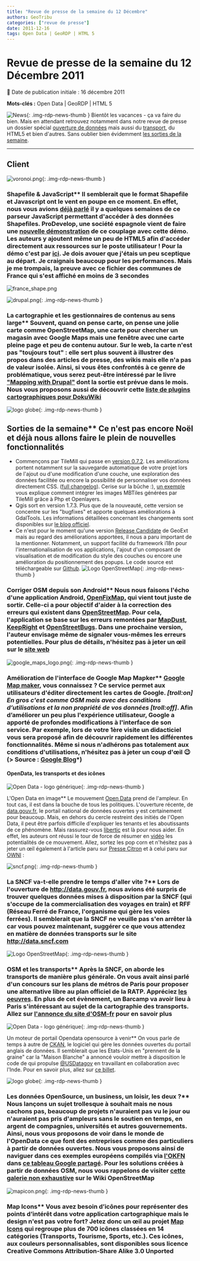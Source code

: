 ```yaml
---
title: "Revue de presse de la semaine du 12 Décembre"
authors: GeoTribu
categories: ["revue de presse"]
date: 2011-12-16
tags: Open Data | GeoRDP | HTML 5
---
```


# Revue de presse de la semaine du 12 Décembre 2011

:calendar: Date de publication initiale : 16 décembre 2011

**Mots-clés :** Open Data | GeoRDP | HTML 5

![News](https://cdn.geotribu.fr/img/internal/icons-rdp-news/news.png "Icône news générique"){: .img-rdp-news-thumb }
 Bientôt les vacances - ça va faire du bien. Mais en attendant retrouvez notamment dans notre revue de presse un dossier spécial [ouverture de données](#news21) mais aussi du [transport](#news22), du HTML5 et bien d'autres. Sans oublier bien évidemment [les sorties de la semaine](#news13).

----

## Client

 ![voronoi.png](https://cdn.geotribu.fr/img/logos-icones/divers/voronoi.png){: .img-rdp-news-thumb }

### Shapefile & JavaScript** Il semblerait que le format Shapefile et Javascript ont le vent en poupe en ce moment. En effet, nous vous avions [déjà parlé](http://www.geotribu.net/node/447) il y a quelques semaines de ce parseur JavaScript permettant d'accéder à des données Shapefiles. ProDevelop, une société espagnole vient de faire une [nouvelle démonstration](http://www.prodevelop.es/es/blog/11/12/11/rendering-local-shapefiles-html5) de ce couplage avec cette démo. Les auteurs y ajoutent même un peu de HTML5 afin d'accéder directement aux ressources sur le poste utilisateur ! Pour la démo c'est par [ici](http://www.prodevelop.es/files/fm/public/downloads/jldominguez/shp.html). Je dois avouer que j'étais un peu sceptique au départ. Je craignais beaucoup pour les performances. Mais je me trompais, la preuve avec ce fichier des communes de France qui s'est affiché en moins de 3 secondes

 ![france_shape.png](http://www.geotribu.net/sites/default/files/Tuto/img/Blog/divers/france_shape.png)

 ![drupal.png](https://cdn.geotribu.fr/img/logos-icones/logiciels_librairies/drupal.png){: .img-rdp-news-thumb }

### La cartographie et les gestionnaires de contenus au sens large** Souvent, quand on pense carte, on pense une jolie carte comme OpenStreetMap, une carte pour chercher un magasin avec Google Maps mais une fenêtre avec une carte pleine page et peu de contenu autour. Sur le web, la carte n'est pas "toujours tout" : elle sert plus souvent à illustrer des propos dans des articles de presse, des wikis mais elle n'a pas de valeur isolée. Ainsi, si vous êtes confrontés à ce genre de problématique, vous serez peut-être intéressé par le livre ["Mapping with Drupal"](http://shop.oreilly.com/product/0636920021230.do) dont la sortie est prévue dans le mois. Nous vous proposons aussi de découvrir cette [liste de plugins cartographiques pour DokuWiki](http://dokuwikispatial.sourceforge.net/dokuwiki/start)

 ![logo globe](https://cdn.geotribu.fr/img/internal/icons-rdp-news/world.png "Icône de globe"){: .img-rdp-news-thumb }

## Sorties de la semaine** Ce n'est pas encore Noël et déjà nous allons faire le plein de nouvelles fonctionnalités

* Commençons par TileMill qui passe en [version 0.7.2](http://developmentseed.org/blog/2011/dec/12/tilemill-072-released/). Les améliorations portent notamment sur la sauvegarde automatique de votre projet lors de l'ajout ou d'une modification d'une couche, une exploration des données facilitée ou encore la possibilité de personnaliser vos données directement CSS. ([full changelog](http://mapbox.com/tilemill/docs/changelog/)). Cerise sur la bûche :), [un exemple](http://t.co/aKx86yCl) vous explique comment intégrer les images MBTiles générées par TileMill grâce à Php et Openlayers.
* Qgis sort en version 1.7.3. Plus que de la nouveauté, cette version se concentre sur les "bugfixes" et apporte quelques améliorations à GdalTools. Les informations détaillées concernant les changements sont disponibles sur [le blog officiel](https://www.qgis.org/en/about-qgis/qgis-releases.html).
* Ce n'est pour le moment qu'une version [Release Candidate](http://geoext.blogspot.com/2011/12/geoext-11-rc1-released.html) de GeoExt mais au regard des améliorations apportées, il nous a paru important de la mentionner. Notamment, un support facilité du framework i18n pour l'internationalisation de vos applications, l'ajout d'un composant de visualisation et de modification du style des couches ou encore une amélioration du positionnement des popups. Le code source est téléchargeable sur [Github](http://github.com/geoext/geoext).
  ![Logo OpenStreetMap](https://cdn.geotribu.fr/img/logos-icones/OpenStreetMap/Openstreetmap.png){: .img-rdp-news-thumb }

### Corriger OSM depuis son Android** Nous nous faisons l'écho d'une application Android, [OpenFixMap](https://market.android.com/details?id=net.bmaron.openfixmap), qui vient tout juste de sortir. Celle-ci a pour objectif d'aider à la correction des erreurs qui existent dans [OpenStreetMap](https://www.openstreetmap.org/). Pour cela, l'application se base sur les erreurs remontées par [MapDust](http://www.mapdust.com/), [KeepRight](http://keepright.ipax.at/) et [OpenStreetBugs](http://openstreetbugs.schokokeks.org/). Dans une prochaine version, l'auteur envisage même de signaler vous-mêmes les erreurs potentielles. Pour plus de détails, n'hésitez pas à jeter un œil sur le [site web](http://openfixmap.bmaron.net/)

 ![google_maps_logo.png](https://cdn.geotribu.fr/img/logos-icones/entreprises_association/google/google_maps.png){: .img-rdp-news-thumb }

### Amélioration de l'interface de Google Map Mapker** [Google Map maker](http://www.google.com/mapmaker?hl=fr), vous connaissez ? Ce service permet aux utilisateurs d'éditer directement les cartes de Google. *[troll:on] En gros c'est comme OSM mais avec des conditions d’utilisations et la non propriété de vos données [troll:off]*. Afin d’améliorer un peu plus l'expérience utilisateur, Google a apporté de profondes modifications à l'interface de son service. Par exemple, lors de votre 1ère visite un didacticiel vous sera proposé afin de découvrir rapidement les différentes fonctionnalités. Même si nous n'adhérons pas totalement aux conditions d'utilisations, n'hésitez pas à jeter un coup d'œil :wink: (> Source : [Google Blog](http://google-latlong.blogspot.com/2011/12/mapping-made-easier-with-new-google-map.html)*)

#### OpenData, les transports et des icônes

 ![Open Data - logo générique](https://cdn.geotribu.fr/img/logos-icones/divers/opendata.jpg){: .img-rdp-news-thumb }

L'Open Data en image** Le mouvement [Open Data](https://fr.wikipedia.org/wiki/Donn%C3%A9es_ouvertes) prend de l'ampleur. En tout cas, il est dans la bouche de tous les politiques. L'ouverture récente, de [data.gouv.fr](http://www.data.gouv.fr/), le portail national de données ouvertes y est certainement pour beaucoup. Mais, en dehors du cercle restreint des initiés de l'Open Data, il peut être parfois difficile d'expliquer les tenants et les aboutissants de ce phénomène. Mais rassurez-vous [libertic](https://libertic.wordpress.com/libertic/) est là pour nous aider. En effet, les auteurs ont réussi le tour de force de résumer en [vidéo](https://libertic.wordpress.com/2011/12/12/le-film-de-lopen-data/) les potentialités de ce mouvement. Allez, sortez les pop corn et n'hésitez pas à jeter un œil également à l'article paru sur [Presse Citron](http://www.presse-citron.net/lopen-data-seduit-le-gouvernement-francais) et à celui paru sur [OWNI](http://owni.fr/2011/12/10/la-france-entrouverte-transparence-open-gov-open-data-etalab/) :

 ![sncf.png](https://cdn.geotribu.fr/img/Blog/sncf.png){: .img-rdp-news-thumb }

### La SNCF va-t-elle prendre le temps d'aller vite ?** Lors de l'ouverture de <http://data.gouv.fr>, nous avions été surpris de trouver quelques données mises à disposition par la SNCF (qui s'occupe de la commercialisation des voyages en train) et RFF (Réseau Ferré de France, l'organisme qui gère les voies ferrées). Il semblerait que la SNCF ne veuille pas s'en arrêter là car vous pouvez maintenant, suggérer ce que vous attendez en matière de données transports sur le site <http://data.sncf.com>

 ![Logo OpenStreetMap](https://cdn.geotribu.fr/img/logos-icones/OpenStreetMap/Openstreetmap.png){: .img-rdp-news-thumb }

### OSM et les transports** Après la SNCF, on aborde les transports de manière plus générale. On vous avait ainsi parlé d'un concours sur les plans de métros de Paris pour proposer une alternative libre au plan officiel de la RATP. Appréciez [les oeuvres](http://www.checkmymap.fr/creation-design/carte-metro-paris). En plus de cet évènement, un Barcamp va avoir lieu à Paris s'intéressant au sujet de la cartographie des transports. Allez sur [l'annonce du site d'OSM-fr](http://www.openstreetmap.fr/barcamp-2011-12-20-paris) pour en savoir plus

 ![Open Data - logo générique](https://cdn.geotribu.fr/img/logos-icones/divers/opendata.jpg){: .img-rdp-news-thumb }

Un moteur de portail Opendata opensource à venir** On vous parle de temps à autre de [CKAN](http://ckan.org/), le logiciel qui gère les données ouvertes du portail anglais de données. Il semblerait que les Etats-Unis en "prennent de la graine" car la "Maison Blanche" a annoncé vouloir mettre à disposition le code de qui propulse [@USDatagov](https://twitter.com/#!/USDatagov) en travaillant en collaboration avec l'Inde. Pour en savoir plus, allez sur [ce billet](http://radar.oreilly.com/2011/12/data-gov-open-source.html).

 ![logo globe](https://cdn.geotribu.fr/img/internal/icons-rdp-news/world.png "Icône de globe"){: .img-rdp-news-thumb }

### Les données OpenSource, un business, un loisir, les deux ?** Nous lançons un sujet trollesque à souhait mais ne nous cachons pas, beaucoup de projets n'auraient pas vu le jour ou n'auraient pas pris d'ampleurs sans le soutien en temps, en argent de compagnies, universités et autres gouvernements. Ainsi, nous vous proposons de voir dans le monde de l'OpenData ce que font des entreprises comme des particuliers à partir de données ouvertes. Nous vous proposons ainsi de naviguer dans ces exemples européens compilés via [l'OKFN](http://okfn.org/) dans [ce tableau Google partagé](https://docs.google.com/spreadsheet/ccc?key=0Ams8fpz2_77XdEV0Q0VWQjJ6SXd0X0xOTi0tdUdHUXc#gid=0). Pour les solutions créées à partir de données OSM, nous vous rappelons de visiter [cette galerie non exhaustive](https://wiki.openstreetmap.org/wiki/List_of_OSM_based_Services) sur le Wiki OpenStreetMap

 ![mapicon.png](https://cdn.geotribu.fr/img/Blog/mapicon.png){: .img-rdp-news-thumb }

### Map Icons** Vous avez besoin d’icônes pour représenter des points d’intérêt dans votre application cartographique mais le design n'est pas votre fort? Jetez donc un œil au projet [Map Icons](http://mapicons.nicolasmollet.com/) qui regroupe plus de 700 icônes classées en 14 catégories (Transports, Tourisme, Sports, etc.). Ces icônes, aux couleurs personnalisables, sont disponibles sous licence Creative Commons Attribution-Share Alike 3.0 Unported
